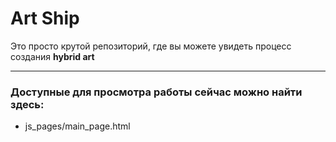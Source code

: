 # Art Ship

Это просто крутой репозиторий, где вы можете увидеть процесс создания **hybrid art**

---

### Доступные для просмотра работы сейчас можно найти здесь:
- js_pages/main_page.html
